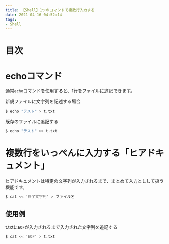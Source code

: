 ```yaml
---
title: 【Shell】1つのコマンドで複数行入力する
date: 2021-04-16 04:52:14
tags:
- Shell
---
```

# 目次
<!-- toc -->
<!-- more -->

# echoコマンド
通常`echo`コマンドを使用すると、1行をファイルに追記できます。


新規ファイルに文字列を記述する場合
```bash
$ echo "テスト" > t.txt
```

既存のファイルに追記する
```bash
$ echo "テスト" >> t.txt
```

# 複数行をいっぺんに入力する「ヒアドキュメント」
ヒアドキュメントは特定の文字列が入力されるまで、まとめて入力としして扱う機能です。

```bash
$ cat << '終了文字列' > ファイル名
```

## 使用例
t.txtに`EOF`が入力されるまで入力された文字列を追記する

```bash
$ cat << 'EOF' > t.txt
```
